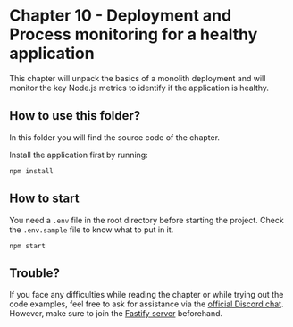 # Chapter 10 - Deployment and Process monitoring for a healthy application

This chapter will unpack the basics of a monolith deployment and will monitor the key Node.js metrics to identify if the application is healthy.

## How to use this folder?

In this folder you will find the source code of the chapter.

Install the application first by running:

```
npm install
```

## How to start

You need a `.env` file in the root directory before starting the project.
Check the `.env.sample` file to know what to put in it.

```
npm start
```

## Trouble?

If you face any difficulties while reading the chapter or while trying out the code examples, feel free to ask for assistance via the [official Discord chat](https://discord.com/channels/725613461949906985/1096783084633985074).
However, make sure to join the [Fastify server](https://discord.gg/fastify) beforehand.

